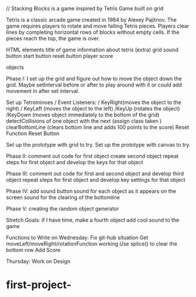 // Stacking Blocks is a game inspired by Tetris Game built on grid 

Tetris is a classic arcade game created in 1984 by Alexey Pajitnov. The game requires players to rotate and move falling Tetris pieces. Players clear lines by completing horizontal rows of blocks without empty cells. If the pieces reach the top, the game is over.


HTML elements
title of game
information about tetris (extra)
grid
sound button
start button 
reset button
player score

objects 




Phase I: I set up the grid and figure out how to move the object down the grid. Maybe setInterval before or after to play around with it or could add movement in after set interval. 

Set up Tetrominoes 
    / Event Listeners: 
    / KeyRight(moves the object to the right)
    / KeyLeft (moves the object to the left)
    /KeyUp (rotates the object)
    /KeyDown (moves object immediately to the bottom of the grid)
    detectCollisions of one object with the next (assign class taken )
    clearBottomLine (clears bottom line and adds 100 points to the score)
    Reset Function
    Reset Button 


Set up the prototype with grid to try. 
Set up the prototype with canvas to try. 

Phase II: comment out code for first object
          create second object
          repeat steps for first object and develop the keys for that object 


Phase III: comment out code for first and second object and develop third object 
            repeat steps for first object
            and develop key settings for that object

Phase IV: add sound button 
          sound for each object as it appears on the screen
          sound for the clearing of the bottomline

Phase V: creating the random object generator

Stretch Goals: if I have time, make a fourth object
               add cool sound to the game 

Functions to Write on Wednesday:
Fix git-hub situation
Get moveLeft/moveRight/rotationFunction working
Use splice() to clear the bottom row 
Add Score 

Thursday: Work on Design

# first-project-
